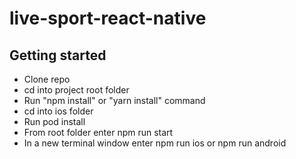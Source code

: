 # live-sport-react-native

## Getting started

- Clone repo
- cd into project root folder
- Run "npm install" or "yarn install" command
- cd into ios folder
- Run pod install
- From root folder enter npm run start
- In a new terminal window enter npm run ios or npm run android